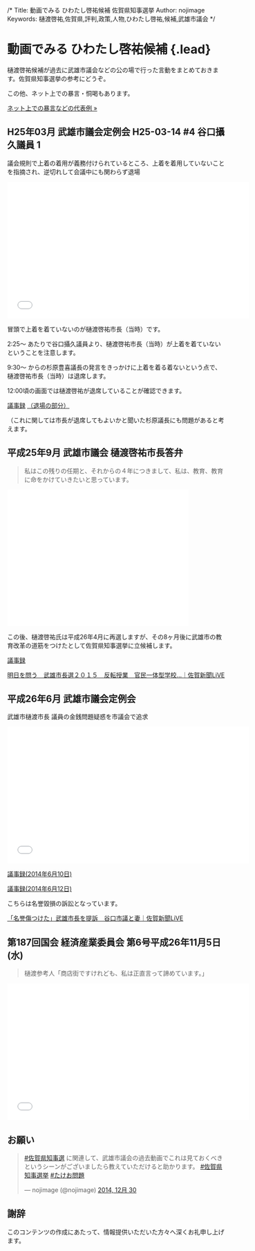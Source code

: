 /*
Title: 動画でみる ひわたし啓祐候補 佐賀県知事選挙
Author: nojimage
Keywords: 樋渡啓祐,佐賀県,評判,政策,人物,ひわたし啓祐,候補,武雄市議会
*/

# 動画でみる ひわたし啓祐候補 {.lead}

樋渡啓祐候補が過去に武雄市議会などの公の場で行った言動をまとめておきます。佐賀県知事選挙の参考にどうぞ。

この他、ネット上での暴言・恫喝もあります。

<p class="text-center"><a href="/#abusive" class="btn btn-danger hidden-print">ネット上での暴言などの代表例 &raquo;</a></p>


## H25年03月 武雄市議会定例会 H25-03-14 #4 谷口攝久議員 1

議会規則で上着の着用が義務付けられているところ、上着を着用していないことを指摘され、逆切れして会議中にも関わらず退場

<iframe width="560" height="315" src="//www.youtube.com/embed/kViAgYOT8Ts#t=569" frameborder="0" allowfullscreen></iframe>

冒頭で上着を着ていないのが樋渡啓祐市長（当時）です。

2:25〜 あたりで谷口攝久議員より、樋渡啓祐市長（当時）が上着を着ていないということを注意します。

9:30〜 からの杉原豊喜議長の発言をきっかけに上着を着る着ないという点で、樋渡啓祐市長（当時）は退席します。

12:00頃の画面では樋渡啓祐が退席していることが確認できます。

[議事録](http://www.city.takeo.lg.jp/shisei/shigikai/201303/20130314_4.pdf)
[（退場の部分）](http://www.city.takeo.lg.jp/shisei/shigikai/201303/20130314_4.pdf#page=3)

（これに関しては市長が退席してもよいかと聞いた杉原議長にも問題があると考えます。

## 平成25年9月 武雄市議会 樋渡啓祐市長答弁

> 私はこの残りの任期と、それからの４年につきまして、私は、教育、教育に命をかけていきたいと思っています。

<iframe width="420" height="315" src="//www.youtube.com/embed/udyqjnhBEmM" frameborder="0" allowfullscreen></iframe>


この後、樋渡啓祐氏は平成26年4月に再選しますが、その8ヶ月後に武雄市の教育改革の道筋をつけたとして佐賀県知事選挙に立候補します。

[議事録](http://www.city.takeo.lg.jp/shisei/shigikai/201309/20130909.pdf#page=8)

[明日を問う　武雄市長選２０１５　反転授業　官民一体型学校…｜佐賀新聞LiVE](http://www.saga-s.co.jp/news/saga/10101/140990)

## 平成26年6月 武雄市議会定例会

武雄市樋渡市長 議員の金銭問題疑惑を市議会で追求

<iframe width="560" height="315" src="//www.youtube.com/embed/3jQkIM_QjXo" frameborder="0" allowfullscreen></iframe>

[議事録(2014年6月10日)](http://www.city.takeo.lg.jp/shisei/shigikai/201406/20140610_1.pdf#page=16)

[議事録(2014年6月12日)](http://www.city.takeo.lg.jp/info/docs/20140612gi00.pdf#page=46)

こちらは名誉毀損の訴訟となっています。

[「名誉傷つけた」武雄市長を提訴　谷口市議と妻｜佐賀新聞LiVE](http://www.saga-s.co.jp/news/saga/10101/109674)

## 第187回国会 経済産業委員会 第6号平成26年11月5日(水)

> 樋渡参考人「商店街ですけれども、私は正直言って諦めています。」

<iframe width="560" height="315" src="//www.youtube.com/embed/bv94aKPLAyk" frameborder="0" allowfullscreen></iframe>

## お願い

<blockquote class="twitter-tweet" lang="ja"><p><a href="https://twitter.com/hashtag/%E4%BD%90%E8%B3%80%E7%9C%8C%E7%9F%A5%E4%BA%8B%E9%81%B8?src=hash">#佐賀県知事選</a> に関連して、武雄市議会の過去動画でこれは見ておくべきというシーンがございましたら教えていただけると助かります。 <a href="https://twitter.com/hashtag/%E4%BD%90%E8%B3%80%E7%9C%8C%E7%9F%A5%E4%BA%8B%E9%81%B8%E6%8C%99?src=hash">#佐賀県知事選挙</a> <a href="https://twitter.com/hashtag/%E3%81%9F%E3%81%91%E3%81%8A%E5%95%8F%E9%A1%8C?src=hash">#たけお問題</a></p>&mdash; nojimage (@nojimage) <a href="https://twitter.com/nojimage/status/549953451870789632">2014, 12月 30</a></blockquote>
<script async src="//platform.twitter.com/widgets.js" charset="utf-8"></script>

## 謝辞

このコンテンツの作成にあたって、情報提供いただいた方々へ深くお礼申し上げます。
